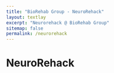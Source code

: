 ```yaml
---
title: "BioRehab Group - NeuroRehack"
layout: textlay
excerpt: "Neurorehack @ BioRehab Group"
sitemap: false
permalink: /neurorehack
---
```


# NeuroRehack

